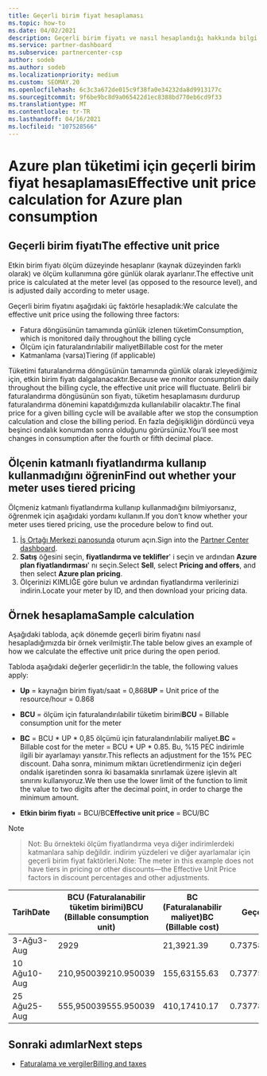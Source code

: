 ```yaml
---
title: Geçerli birim fiyat hesaplaması
ms.topic: how-to
ms.date: 04/02/2021
description: Geçerli birim fiyatı ve nasıl hesaplandığı hakkında bilgi edinin. Bu makale, örnek bir hesaplama da içerir.
ms.service: partner-dashboard
ms.subservice: partnercenter-csp
author: sodeb
ms.author: sodeb
ms.localizationpriority: medium
ms.custom: SEOMAY.20
ms.openlocfilehash: 6c3c3a672de015c9f38fa0e34232da8d9913177c
ms.sourcegitcommit: 9f6be9bc8d9a065422d1ec8388bd770eb6cd9f33
ms.translationtype: MT
ms.contentlocale: tr-TR
ms.lasthandoff: 04/16/2021
ms.locfileid: "107528566"
---
```

# <a name="effective-unit-price-calculation-for-azure-plan-consumption"></a><span data-ttu-id="c9b50-104">Azure plan tüketimi için geçerli birim fiyat hesaplaması</span><span class="sxs-lookup"><span data-stu-id="c9b50-104">Effective unit price calculation for Azure plan consumption</span></span>

## <a name="the-effective-unit-price"></a><span data-ttu-id="c9b50-105">Geçerli birim fiyatı</span><span class="sxs-lookup"><span data-stu-id="c9b50-105">The effective unit price</span></span>

<span data-ttu-id="c9b50-106">Etkin birim fiyatı ölçüm düzeyinde hesaplanır (kaynak düzeyinden farklı olarak) ve ölçüm kullanımına göre günlük olarak ayarlanır.</span><span class="sxs-lookup"><span data-stu-id="c9b50-106">The effective unit price is calculated at the meter level (as opposed to the resource level), and is adjusted daily according to meter usage.</span></span>

<span data-ttu-id="c9b50-107">Geçerli birim fiyatını aşağıdaki üç faktörle hesapladık:</span><span class="sxs-lookup"><span data-stu-id="c9b50-107">We calculate the effective unit price using the following three factors:</span></span>

- <span data-ttu-id="c9b50-108">Fatura döngüsünün tamamında günlük izlenen tüketim</span><span class="sxs-lookup"><span data-stu-id="c9b50-108">Consumption, which is monitored daily throughout the billing cycle</span></span>
- <span data-ttu-id="c9b50-109">Ölçüm için faturalandırılabilir maliyet</span><span class="sxs-lookup"><span data-stu-id="c9b50-109">Billable cost for the meter</span></span>
- <span data-ttu-id="c9b50-110">Katmanlama (varsa)</span><span class="sxs-lookup"><span data-stu-id="c9b50-110">Tiering (if applicable)</span></span>

<span data-ttu-id="c9b50-111">Tüketimi faturalandırma döngüsünün tamamında günlük olarak izleyediğimiz için, etkin birim fiyatı dalgalanacaktır.</span><span class="sxs-lookup"><span data-stu-id="c9b50-111">Because we monitor consumption daily throughout the billing cycle, the effective unit price will fluctuate.</span></span> <span data-ttu-id="c9b50-112">Belirli bir faturalandırma döngüsünün son fiyatı, tüketim hesaplamasını durdurup faturalandırma dönemini kapatdığımızda kullanılabilir olacaktır.</span><span class="sxs-lookup"><span data-stu-id="c9b50-112">The final price for a given billing cycle will be available after we stop the consumption calculation and close the billing period.</span></span> <span data-ttu-id="c9b50-113">En fazla değişikliğin dördüncü veya beşinci ondalık konumdan sonra olduğunu görürsünüz.</span><span class="sxs-lookup"><span data-stu-id="c9b50-113">You’ll see most changes in consumption after the fourth or fifth decimal place.</span></span>

## <a name="find-out-whether-your-meter-uses-tiered-pricing"></a><span data-ttu-id="c9b50-114">Ölçenin katmanlı fiyatlandırma kullanıp kullanmadığını öğrenin</span><span class="sxs-lookup"><span data-stu-id="c9b50-114">Find out whether your meter uses tiered pricing</span></span>

<span data-ttu-id="c9b50-115">Ölçmeniz katmanlı fiyatlandırma kullanıp kullanmadığını bilmiyorsanız, öğrenmek için aşağıdaki yordamı kullanın.</span><span class="sxs-lookup"><span data-stu-id="c9b50-115">If you don’t know whether your meter uses tiered pricing, use the procedure below to find out.</span></span> 

1. <span data-ttu-id="c9b50-116">[İş Ortağı Merkezi panosunda](https://partner.microsoft.com/dashboard/) oturum açın.</span><span class="sxs-lookup"><span data-stu-id="c9b50-116">Sign into the [Partner Center dashboard](https://partner.microsoft.com/dashboard/).</span></span>
2. <span data-ttu-id="c9b50-117">**Satış** öğesini seçin, **fiyatlandırma ve teklifler**' i seçin ve ardından **Azure plan fiyatlandırması**' nı seçin.</span><span class="sxs-lookup"><span data-stu-id="c9b50-117">Select **Sell**, select **Pricing and offers**, and then select **Azure plan pricing**.</span></span>
3. <span data-ttu-id="c9b50-118">Ölçerinizi KIMLIĞE göre bulun ve ardından fiyatlandırma verilerinizi indirin.</span><span class="sxs-lookup"><span data-stu-id="c9b50-118">Locate your meter by ID, and then download your pricing data.</span></span> 

## <a name="sample-calculation"></a><span data-ttu-id="c9b50-119">Örnek hesaplama</span><span class="sxs-lookup"><span data-stu-id="c9b50-119">Sample calculation</span></span>

<span data-ttu-id="c9b50-120">Aşağıdaki tabloda, açık dönemde geçerli birim fiyatını nasıl hesapladığımızda bir örnek verilmiştir.</span><span class="sxs-lookup"><span data-stu-id="c9b50-120">The table below gives an example of how we calculate the effective unit price during the open period.</span></span>

<span data-ttu-id="c9b50-121">Tabloda aşağıdaki değerler geçerlidir:</span><span class="sxs-lookup"><span data-stu-id="c9b50-121">In the table, the following values apply:</span></span> 

- <span data-ttu-id="c9b50-122">**Up** = kaynağın birim fiyatı/saat = 0,868</span><span class="sxs-lookup"><span data-stu-id="c9b50-122">**UP** = Unit price of the resource/hour = 0.868</span></span>

- <span data-ttu-id="c9b50-123">**BCU** = ölçüm için faturalandırılabilir tüketim birimi</span><span class="sxs-lookup"><span data-stu-id="c9b50-123">**BCU** = Billable consumption unit for the meter</span></span>

- <span data-ttu-id="c9b50-124">**BC** = BCU \* UP \* 0,85 ölçümü için faturalandırılabilir maliyet.</span><span class="sxs-lookup"><span data-stu-id="c9b50-124">**BC** = Billable cost for the meter = BCU \* UP \* 0.85.</span></span> <span data-ttu-id="c9b50-125">Bu, %15 PEC indirimle ilgili bir ayarlamayı yansıtır.</span><span class="sxs-lookup"><span data-stu-id="c9b50-125">This reflects an adjustment for the 15% PEC discount.</span></span> <span data-ttu-id="c9b50-126">Daha sonra, minimum miktarı ücretlendirmeniz için değeri ondalık işaretinden sonra iki basamakla sınırlamak üzere işlevin alt sınırını kullanıyoruz.</span><span class="sxs-lookup"><span data-stu-id="c9b50-126">We then use the lower limit of the function to limit the value to two digits after the decimal point, in order to charge the minimum amount.</span></span> 

- <span data-ttu-id="c9b50-127">**Etkin birim fiyatı** = BCU/BC</span><span class="sxs-lookup"><span data-stu-id="c9b50-127">**Effective unit price** = BCU/BC</span></span>

>[!NOTE]

><span data-ttu-id="c9b50-128">Not: Bu örnekteki ölçüm fiyatlandırma veya diğer indirimlerdeki katmanlara sahip değildir. indirim yüzdeleri ve diğer ayarlamalar için geçerli birim fiyat faktörleri.</span><span class="sxs-lookup"><span data-stu-id="c9b50-128">Note: The meter in this example does not have tiers in pricing or other discounts—the Effective Unit Price factors in discount percentages and other adjustments.</span></span>


| <span data-ttu-id="c9b50-129">Tarih</span><span class="sxs-lookup"><span data-stu-id="c9b50-129">Date</span></span> | <span data-ttu-id="c9b50-130">BCU (Faturalanabilir tüketim birimi)</span><span class="sxs-lookup"><span data-stu-id="c9b50-130">BCU (Billable consumption unit)</span></span> | <span data-ttu-id="c9b50-131">BC (Faturalanabilir maliyet)</span><span class="sxs-lookup"><span data-stu-id="c9b50-131">BC (Billable cost)</span></span> | <span data-ttu-id="c9b50-132">Geçerli birim fiyatı</span><span class="sxs-lookup"><span data-stu-id="c9b50-132">Effective unit price</span></span> |
| ------ | ----------- | ----------- | ----------- |  
| <span data-ttu-id="c9b50-133">3-Ağu</span><span class="sxs-lookup"><span data-stu-id="c9b50-133">3-Aug</span></span> | <span data-ttu-id="c9b50-134">29</span><span class="sxs-lookup"><span data-stu-id="c9b50-134">29</span></span> | <span data-ttu-id="c9b50-135">21,39</span><span class="sxs-lookup"><span data-stu-id="c9b50-135">21.39</span></span> | <span data-ttu-id="c9b50-136">0.737586206896552</span><span class="sxs-lookup"><span data-stu-id="c9b50-136">0.737586206896552</span></span> |
| <span data-ttu-id="c9b50-137">10 Ağu</span><span class="sxs-lookup"><span data-stu-id="c9b50-137">10-Aug</span></span> | <span data-ttu-id="c9b50-138">210,950039</span><span class="sxs-lookup"><span data-stu-id="c9b50-138">210.950039</span></span> | <span data-ttu-id="c9b50-139">155,63</span><span class="sxs-lookup"><span data-stu-id="c9b50-139">155.63</span></span> | <span data-ttu-id="c9b50-140">0.737757626107858</span><span class="sxs-lookup"><span data-stu-id="c9b50-140">0.737757626107858</span></span> |
| <span data-ttu-id="c9b50-141">25 Ağu</span><span class="sxs-lookup"><span data-stu-id="c9b50-141">25-Aug</span></span> | <span data-ttu-id="c9b50-142">555,950039</span><span class="sxs-lookup"><span data-stu-id="c9b50-142">555.950039</span></span> | <span data-ttu-id="c9b50-143">410,17</span><span class="sxs-lookup"><span data-stu-id="c9b50-143">410.17</span></span> | <span data-ttu-id="c9b50-144">0.737782122900436</span><span class="sxs-lookup"><span data-stu-id="c9b50-144">0.737782122900436</span></span> |

## <a name="next-steps"></a><span data-ttu-id="c9b50-145">Sonraki adımlar</span><span class="sxs-lookup"><span data-stu-id="c9b50-145">Next steps</span></span>

- [<span data-ttu-id="c9b50-146">Faturalama ve vergiler</span><span class="sxs-lookup"><span data-stu-id="c9b50-146">Billing and taxes</span></span>](billing.md)
